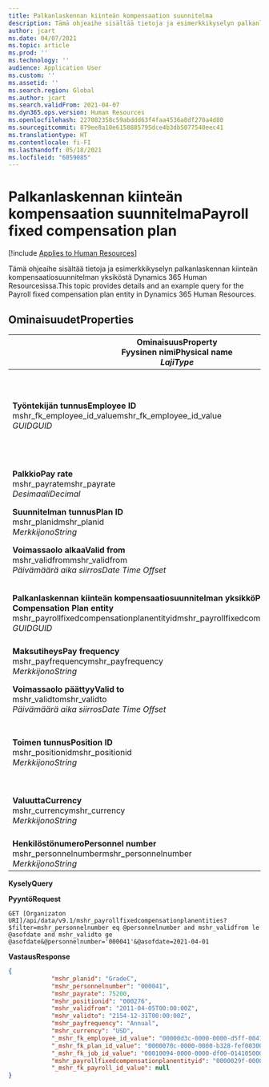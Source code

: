 ```yaml
---
title: Palkanlaskennan kiinteän kompensaation suunnitelma
description: Tämä ohjeaihe sisältää tietoja ja esimerkkikyselyn palkanlaskennan kiinteän kompensaatiosuunnitelman yksiköstä Dynamics 365 Human Resourcesissa.
author: jcart
ms.date: 04/07/2021
ms.topic: article
ms.prod: ''
ms.technology: ''
audience: Application User
ms.custom: ''
ms.assetid: ''
ms.search.region: Global
ms.author: jcart
ms.search.validFrom: 2021-04-07
ms.dyn365.ops.version: Human Resources
ms.openlocfilehash: 227082358c59abddd63f4faa4536a8df270a4d80
ms.sourcegitcommit: 879ee8a10e6158885795dce4b3db5077540eec41
ms.translationtype: HT
ms.contentlocale: fi-FI
ms.lasthandoff: 05/18/2021
ms.locfileid: "6059085"
---
```

# <a name="payroll-fixed-compensation-plan"></a><span data-ttu-id="1caf6-103">Palkanlaskennan kiinteän kompensaation suunnitelma</span><span class="sxs-lookup"><span data-stu-id="1caf6-103">Payroll fixed compensation plan</span></span>

[!include [Applies to Human Resources](../includes/applies-to-hr.md)]

<span data-ttu-id="1caf6-104">Tämä ohjeaihe sisältää tietoja ja esimerkkikyselyn palkanlaskennan kiinteän kompensaatiosuunnitelman yksiköstä Dynamics 365 Human Resourcesissa.</span><span class="sxs-lookup"><span data-stu-id="1caf6-104">This topic provides details and an example query for the Payroll fixed compensation plan entity in Dynamics 365 Human Resources.</span></span>

## <a name="properties"></a><span data-ttu-id="1caf6-105">Ominaisuudet</span><span class="sxs-lookup"><span data-stu-id="1caf6-105">Properties</span></span>

| <span data-ttu-id="1caf6-106">Ominaisuus</span><span class="sxs-lookup"><span data-stu-id="1caf6-106">Property</span></span><br><span data-ttu-id="1caf6-107">**Fyysinen nimi**</span><span class="sxs-lookup"><span data-stu-id="1caf6-107">**Physical name**</span></span><br><span data-ttu-id="1caf6-108">**_Laji_**</span><span class="sxs-lookup"><span data-stu-id="1caf6-108">**_Type_**</span></span> | <span data-ttu-id="1caf6-109">Käytä</span><span class="sxs-lookup"><span data-stu-id="1caf6-109">Use</span></span> | <span data-ttu-id="1caf6-110">kuvaus</span><span class="sxs-lookup"><span data-stu-id="1caf6-110">Description</span></span> |
| --- | --- | --- |
| <span data-ttu-id="1caf6-111">**Työntekijän tunnus**</span><span class="sxs-lookup"><span data-stu-id="1caf6-111">**Employee ID**</span></span><br><span data-ttu-id="1caf6-112">mshr_fk_employee_id_value</span><span class="sxs-lookup"><span data-stu-id="1caf6-112">mshr_fk_employee_id_value</span></span><br><span data-ttu-id="1caf6-113">*GUID*</span><span class="sxs-lookup"><span data-stu-id="1caf6-113">*GUID*</span></span> | <span data-ttu-id="1caf6-114">Vain luku</span><span class="sxs-lookup"><span data-stu-id="1caf6-114">Read-only</span></span><br><span data-ttu-id="1caf6-115">Vaadittu</span><span class="sxs-lookup"><span data-stu-id="1caf6-115">Required</span></span><br><span data-ttu-id="1caf6-116">Foreign key:mshr_Employee_id of mshr_payrollemployeeentity entity</span><span class="sxs-lookup"><span data-stu-id="1caf6-116">Foreign key:mshr_Employee_id of mshr_payrollemployeeentity entity</span></span>  | <span data-ttu-id="1caf6-117">Työntekijän tunnus</span><span class="sxs-lookup"><span data-stu-id="1caf6-117">Employee ID</span></span> |
| <span data-ttu-id="1caf6-118">**Palkkio**</span><span class="sxs-lookup"><span data-stu-id="1caf6-118">**Pay rate**</span></span><br><span data-ttu-id="1caf6-119">mshr_payrate</span><span class="sxs-lookup"><span data-stu-id="1caf6-119">mshr_payrate</span></span><br><span data-ttu-id="1caf6-120">*Desimaali*</span><span class="sxs-lookup"><span data-stu-id="1caf6-120">*Decimal*</span></span> | <span data-ttu-id="1caf6-121">Vain luku</span><span class="sxs-lookup"><span data-stu-id="1caf6-121">Read-only</span></span><br><span data-ttu-id="1caf6-122">Vaadittu</span><span class="sxs-lookup"><span data-stu-id="1caf6-122">Required</span></span> | <span data-ttu-id="1caf6-123">Kiinteässä kompensaatiosuunnitelmassa määritetty palkkio.</span><span class="sxs-lookup"><span data-stu-id="1caf6-123">Pay rate defined in fixed compensation plan.</span></span> |
| <span data-ttu-id="1caf6-124">**Suunnitelman tunnus**</span><span class="sxs-lookup"><span data-stu-id="1caf6-124">**Plan ID**</span></span><br><span data-ttu-id="1caf6-125">mshr_planid</span><span class="sxs-lookup"><span data-stu-id="1caf6-125">mshr_planid</span></span><br><span data-ttu-id="1caf6-126">*Merkkijono*</span><span class="sxs-lookup"><span data-stu-id="1caf6-126">*String*</span></span> | <span data-ttu-id="1caf6-127">Vain luku</span><span class="sxs-lookup"><span data-stu-id="1caf6-127">Read-only</span></span><br><span data-ttu-id="1caf6-128">Vaadittu</span><span class="sxs-lookup"><span data-stu-id="1caf6-128">Required</span></span> |<span data-ttu-id="1caf6-129">Määrittää kompensaatiosuunnitelman.</span><span class="sxs-lookup"><span data-stu-id="1caf6-129">Specifies the compensation plan.</span></span>  |
| <span data-ttu-id="1caf6-130">**Voimassaolo alkaa**</span><span class="sxs-lookup"><span data-stu-id="1caf6-130">**Valid from**</span></span><br><span data-ttu-id="1caf6-131">mshr_validfrom</span><span class="sxs-lookup"><span data-stu-id="1caf6-131">mshr_validfrom</span></span><br><span data-ttu-id="1caf6-132">*Päivämäärä aika siirros*</span><span class="sxs-lookup"><span data-stu-id="1caf6-132">*Date Time Offset*</span></span> |  <span data-ttu-id="1caf6-133">Vain luku</span><span class="sxs-lookup"><span data-stu-id="1caf6-133">Read-only</span></span><br><span data-ttu-id="1caf6-134">Vaadittu</span><span class="sxs-lookup"><span data-stu-id="1caf6-134">Required</span></span> |<span data-ttu-id="1caf6-135">Päivämäärä, josta alkaen työntekijän kiinteä kompensaatio on voimassa.</span><span class="sxs-lookup"><span data-stu-id="1caf6-135">Date the employee fixed compensation is valid from.</span></span>  |
| <span data-ttu-id="1caf6-136">**Palkanlaskennan kiinteän kompensaatiosuunnitelman yksikkö**</span><span class="sxs-lookup"><span data-stu-id="1caf6-136">**Payroll Fixed Compensation Plan entity**</span></span><br><span data-ttu-id="1caf6-137">mshr_payrollfixedcompensationplanentityid</span><span class="sxs-lookup"><span data-stu-id="1caf6-137">mshr_payrollfixedcompensationplanentityid</span></span><br><span data-ttu-id="1caf6-138">*GUID*</span><span class="sxs-lookup"><span data-stu-id="1caf6-138">*GUID*</span></span> | <span data-ttu-id="1caf6-139">Vaadittu</span><span class="sxs-lookup"><span data-stu-id="1caf6-139">Required</span></span><br><span data-ttu-id="1caf6-140">Järjestelmän luoma</span><span class="sxs-lookup"><span data-stu-id="1caf6-140">Sytem generated</span></span> | <span data-ttu-id="1caf6-141">Järjestelmän luoma GUID-arvo, jonka avulla kompensaatiosuunnitelma voidaan yksilöivästi tunnistaa.</span><span class="sxs-lookup"><span data-stu-id="1caf6-141">A system-generated GUID value to uniquely identify the compensation plan.</span></span> |
| <span data-ttu-id="1caf6-142">**Maksutiheys**</span><span class="sxs-lookup"><span data-stu-id="1caf6-142">**Pay frequency**</span></span><br><span data-ttu-id="1caf6-143">mshr_payfrequency</span><span class="sxs-lookup"><span data-stu-id="1caf6-143">mshr_payfrequency</span></span><br><span data-ttu-id="1caf6-144">*Merkkijono*</span><span class="sxs-lookup"><span data-stu-id="1caf6-144">*String*</span></span> | <span data-ttu-id="1caf6-145">Vain luku</span><span class="sxs-lookup"><span data-stu-id="1caf6-145">Read-only</span></span><br><span data-ttu-id="1caf6-146">Vaadittu</span><span class="sxs-lookup"><span data-stu-id="1caf6-146">Required</span></span> |<span data-ttu-id="1caf6-147">Kuinka usein työntekijälle maksetaan palkkoja.</span><span class="sxs-lookup"><span data-stu-id="1caf6-147">The frequency the employee will be paid.</span></span>  |
| <span data-ttu-id="1caf6-148">**Voimassaolo päättyy**</span><span class="sxs-lookup"><span data-stu-id="1caf6-148">**Valid to**</span></span><br><span data-ttu-id="1caf6-149">mshr_validto</span><span class="sxs-lookup"><span data-stu-id="1caf6-149">mshr_validto</span></span><br><span data-ttu-id="1caf6-150">*Päivämäärä aika siirros*</span><span class="sxs-lookup"><span data-stu-id="1caf6-150">*Date Time Offset*</span></span> | <span data-ttu-id="1caf6-151">Vain luku</span><span class="sxs-lookup"><span data-stu-id="1caf6-151">Read-only</span></span> <br><span data-ttu-id="1caf6-152">Vaadittu</span><span class="sxs-lookup"><span data-stu-id="1caf6-152">Required</span></span> | <span data-ttu-id="1caf6-153">Päivämäärä, johon asti työntekijän kiinteä kompensaatio on voimassa.</span><span class="sxs-lookup"><span data-stu-id="1caf6-153">Date the employee fixed compensation is valid to.</span></span> |
| <span data-ttu-id="1caf6-154">**Toimen tunnus**</span><span class="sxs-lookup"><span data-stu-id="1caf6-154">**Position ID**</span></span><br><span data-ttu-id="1caf6-155">mshr_positionid</span><span class="sxs-lookup"><span data-stu-id="1caf6-155">mshr_positionid</span></span><br><span data-ttu-id="1caf6-156">*Merkkijono*</span><span class="sxs-lookup"><span data-stu-id="1caf6-156">*String*</span></span> | <span data-ttu-id="1caf6-157">Vain luku</span><span class="sxs-lookup"><span data-stu-id="1caf6-157">Read-only</span></span> <br><span data-ttu-id="1caf6-158">Vaadittu</span><span class="sxs-lookup"><span data-stu-id="1caf6-158">Required</span></span> | <span data-ttu-id="1caf6-159">Työntekijän ja kiinteän kompensaatiosuunnitelman rekisteröintiin liittyvä postitustunnus.</span><span class="sxs-lookup"><span data-stu-id="1caf6-159">Postion ID associated with the employee and fixed compensation plan enrollment.</span></span> |
| <span data-ttu-id="1caf6-160">**Valuutta**</span><span class="sxs-lookup"><span data-stu-id="1caf6-160">**Currency**</span></span><br><span data-ttu-id="1caf6-161">mshr_currency</span><span class="sxs-lookup"><span data-stu-id="1caf6-161">mshr_currency</span></span><br><span data-ttu-id="1caf6-162">*Merkkijono*</span><span class="sxs-lookup"><span data-stu-id="1caf6-162">*String*</span></span> | <span data-ttu-id="1caf6-163">Vain luku</span><span class="sxs-lookup"><span data-stu-id="1caf6-163">Read-only</span></span> <br><span data-ttu-id="1caf6-164">Vaadittu</span><span class="sxs-lookup"><span data-stu-id="1caf6-164">Required</span></span> |<span data-ttu-id="1caf6-165">Kiinteälle kompensaatiosuunnitelmalle määritetty valuutta</span><span class="sxs-lookup"><span data-stu-id="1caf6-165">The currency defined for the fixed compensation plan</span></span>   |
| <span data-ttu-id="1caf6-166">**Henkilöstönumero**</span><span class="sxs-lookup"><span data-stu-id="1caf6-166">**Personnel number**</span></span><br><span data-ttu-id="1caf6-167">mshr_personnelnumber</span><span class="sxs-lookup"><span data-stu-id="1caf6-167">mshr_personnelnumber</span></span><br><span data-ttu-id="1caf6-168">*Merkkijono*</span><span class="sxs-lookup"><span data-stu-id="1caf6-168">*String*</span></span> | <span data-ttu-id="1caf6-169">Vain luku</span><span class="sxs-lookup"><span data-stu-id="1caf6-169">Read-only</span></span><br><span data-ttu-id="1caf6-170">Vaadittu</span><span class="sxs-lookup"><span data-stu-id="1caf6-170">Required</span></span> |<span data-ttu-id="1caf6-171">Työntekijän yksilöivä henkilökuntanumero.</span><span class="sxs-lookup"><span data-stu-id="1caf6-171">The employee's unique personnel number.</span></span>  |

<span data-ttu-id="1caf6-172">**Kysely**</span><span class="sxs-lookup"><span data-stu-id="1caf6-172">**Query**</span></span>

<span data-ttu-id="1caf6-173">**Pyyntö**</span><span class="sxs-lookup"><span data-stu-id="1caf6-173">**Request**</span></span>

```http
GET [Organizaton URI]/api/data/v9.1/mshr_payrollfixedcompensationplanentities?$filter=mshr_personnelnumber eq @personnelnumber and mshr_validfrom le @asofdate and mshr_validto ge @asofdate&@personnelnumber='000041'&@asofdate=2021-04-01
```

<span data-ttu-id="1caf6-174">**Vastaus**</span><span class="sxs-lookup"><span data-stu-id="1caf6-174">**Response**</span></span>

```json
{
            "mshr_planid": "GradeC",
            "mshr_personnelnumber": "000041",
            "mshr_payrate": 75200,
            "mshr_positionid": "000276",
            "mshr_validfrom": "2011-04-05T00:00:00Z",
            "mshr_validto": "2154-12-31T00:00:00Z",
            "mshr_payfrequency": "Annual",
            "mshr_currency": "USD",
            "_mshr_fk_employee_id_value": "00000d3c-0000-0000-d5ff-004105000000",
            "_mshr_fk_plan_id_value": "0000070c-0000-0000-b328-fef003000000",
            "_mshr_fk_job_id_value": "00010094-0000-0000-df00-014105000000",
            "mshr_payrollfixedcompensationplanentityid": "0000029f-0000-0000-d5ff-004105000000",
            "_mshr_fk_payroll_id_value": null
}
```
